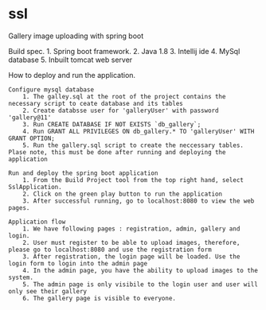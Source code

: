 # ssl
Gallery image uploading with spring boot

Build spec.
    1. Spring boot framework.
    2. Java 1.8
    3. Intellij ide
    4. MySql database
    5. Inbuilt tomcat web server
    
How to deploy and run the application.

    Configure mysql database
        1. The galley.sql at the root of the project contains the necessary script to ceate database and its tables
        2. Create databsse user for 'galleryUser' with password 'gallery@11'
        3. Run CREATE DATABASE IF NOT EXISTS `db_gallery`;
        4. Run GRANT ALL PRIVILEGES ON db_gallery.* TO 'galleryUser' WITH GRANT OPTION;
        5. Run the gallery.sql script to create the neccessary tables. Plase note, this must be done after running and deploying the application
     
    Run and deploy the spring boot application
        1. From the Build Project tool from the top right hand, select SslApplication.
        2. Click on the green play button to run the application
        3. After successful running, go to localhost:8080 to view the web pages.
        
    Application flow
        1. We have following pages : registration, admin, gallery and login.
        2. User must register to be able to upload images, therefore, please go to localhost:8080 and use the registration form
        3. After registration, the login page will be loaded. Use the login form to login into the admin page
        4. In the admin page, you have the ability to upload images to the system.
        5. The admin page is only visibile to the login user and user will only see their gallery
        6. The gallery page is visible to everyone.
        
    

